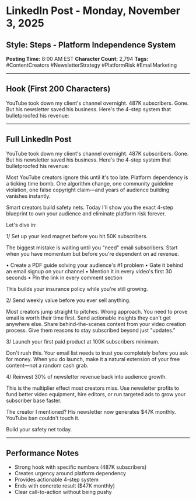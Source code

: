 # LinkedIn Post - Monday, November 3, 2025
## Style: Steps - Platform Independence System

**Posting Time:** 8:00 AM EST
**Character Count:** 2,794
**Tags:** #ContentCreators #NewsletterStrategy #PlatformRisk #EmailMarketing

---

## Hook (First 200 Characters)
YouTube took down my client's channel overnight. 487K subscribers. Gone. But his newsletter saved his business. Here's the 4-step system that bulletproofed his revenue:

---

## Full LinkedIn Post

YouTube took down my client's channel overnight. 487K subscribers. Gone. But his newsletter saved his business. Here's the 4-step system that bulletproofed his revenue:

Most YouTube creators ignore this until it's too late. Platform dependency is a ticking time bomb. One algorithm change, one community guideline violation, one false copyright claim—and years of audience building vanishes instantly.

Smart creators build safety nets. Today I'll show you the exact 4-step blueprint to own your audience and eliminate platform risk forever.

Let's dive in:

1/ Set up your lead magnet before you hit 50K subscribers.

The biggest mistake is waiting until you "need" email subscribers. Start when you have momentum but before you're dependent on ad revenue.

• Create a PDF guide solving your audience's #1 problem
• Gate it behind an email signup on your channel
• Mention it in every video's first 30 seconds
• Pin the link in every comment section

This builds your insurance policy while you're still growing.

2/ Send weekly value before you ever sell anything.

Most creators jump straight to pitches. Wrong approach. You need to prove email is worth their time first. Send actionable insights they can't get anywhere else. Share behind-the-scenes content from your video creation process. Give them reasons to stay subscribed beyond just "updates."

3/ Launch your first paid product at 100K subscribers minimum.

Don't rush this. Your email list needs to trust you completely before you ask for money. When you do launch, make it a natural extension of your free content—not a random cash grab.

4/ Reinvest 30% of newsletter revenue back into audience growth.

This is the multiplier effect most creators miss. Use newsletter profits to fund better video equipment, hire editors, or run targeted ads to grow your subscriber base faster.

The creator I mentioned? His newsletter now generates $47K monthly. YouTube ban couldn't touch it.

Build your safety net today.

---

## Performance Notes
- Strong hook with specific numbers (487K subscribers)
- Creates urgency around platform dependency
- Provides actionable 4-step system
- Ends with concrete result ($47K monthly)
- Clear call-to-action without being pushy